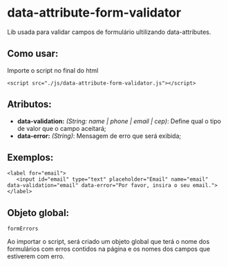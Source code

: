 # data-attribute-form-validator

Lib usada para validar campos de formulário ultilizando data-attributes.

## Como usar:

Importe o script no final do html

`<script src="./js/data-attribute-form-validator.js"></script>`

## Atributos:

 -  **data-validation:** *(String: name | phone | email | cep)*: Define qual o tipo de valor que o campo aceitará;
 -  **data-error:** *(String)*: Mensagem de erro que será exibida;

 ## Exemplos:

 ```
 <label for="email">
    <input id="email" type="text" placeholder="Email" name="email" data-validation="email" data-error="Por favor, insira o seu email.">
</label>
 ```

## Objeto global:

 `formErrors`
 
 Ao importar o script, será criado um objeto global que terá o nome dos formulários com erros contidos na página e os nomes dos campos que estiverem com erro.
